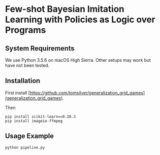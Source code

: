 # Few-shot Bayesian Imitation Learning with Policies as Logic over Programs

## System Requirements
We use Python 3.5.6 on macOS High Sierra. Other setups may work but have not been tested.

## Installation
First install [https://github.com/tomsilver/generalization_grid_games](generalization_grid_games).

Then
```
pip install scikit-learn==0.20.3
pip install imageio-ffmpeg
```

## Usage Example

```
python pipeline.py
```
